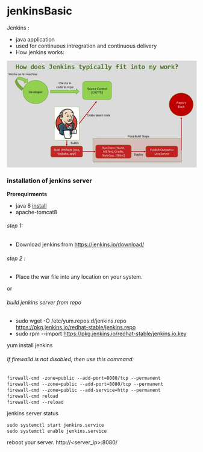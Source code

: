 # jenkinsBasic

Jenkins :
   * java application
   * used for continuous intregration and continuous delivery
   * How jenkins works: 

![alt text](https://github.com/sujonict07/jenkinsBasic/blob/master/introduction-to-jenkins-7-638.jpg)

### installation of jenkins server

**Prerequirments**
   - java 8 [install](https://github.com/sujonict07/jenkinsBasic/)
   - apache-tomcat8


###### step 1: 
* Download jenkins from https://jenkins.io/download/
###### step 2 : 
* Place the war file into any location on your system.

or 

###### build jenkins server from repo

* sudo wget -O /etc/yum.repos.d/jenkins.repo https://pkg.jenkins.io/redhat-stable/jenkins.repo
* sudo rpm --import https://pkg.jenkins.io/redhat-stable/jenkins.io.key

yum install jenkins

###### If firewalld is not disabled, then use this command: 
```
firewall-cmd -zone=public --add-port=8080/tcp --permanent
firewall-cmd --zone=public --add-port=8080/tcp --permanent
firewall-cmd --zone=public --add-service=http --permanent
firewall-cmd reload
firewall-cmd --reload
```
jenkins server status
```
sudo systemctl start jenkins.service
sudo systemctl enable jenkins.service
```
reboot your server.
http://<server_ip>:8080/

